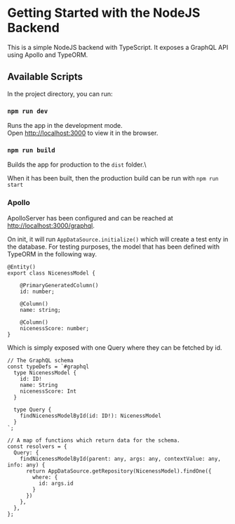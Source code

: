 # Getting Started with the NodeJS Backend

This is a simple NodeJS backend with TypeScript. It exposes a GraphQL API using Apollo and TypeORM.

## Available Scripts

In the project directory, you can run:

### `npm run dev`

Runs the app in the development mode.\
Open [http://localhost:3000](http://localhost:3000) to view it in the browser.

### `npm run build`

Builds the app for production to the `dist` folder.\

When it has been built, then the production build can be run with `npm run start`

### Apollo

ApolloServer has been configured and can be reached at [http://localhost:3000/graphql](http://localhost:3000/graphql).

On init, it will run `AppDataSource.initialize()` which will create a test enty in the database. For testing purposes, the model that has been defined with TypeORM in the following way.

```
@Entity()
export class NicenessModel {

    @PrimaryGeneratedColumn()
    id: number;

    @Column()
    name: string;

    @Column()
    nicenessScore: number;
}
```

Which is simply exposed with one Query where they can be fetched by id.

```
// The GraphQL schema
const typeDefs = `#graphql
  type NicenessModel {
    id: ID!
    name: String
    nicenessScore: Int
  }

  type Query {
    findNicenessModelById(id: ID!): NicenessModel
  }
`;

// A map of functions which return data for the schema.
const resolvers = {
  Query: {
    findNicenessModelById(parent: any, args: any, contextValue: any, info: any) {
      return AppDataSource.getRepository(NicenessModel).findOne({
        where: {
          id: args.id
        }
      })
    },
  },
};
```